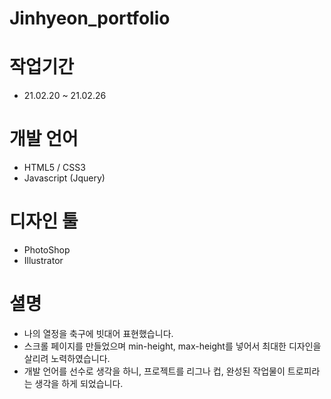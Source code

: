 # Jinhyeon_portfolio

# 작업기간
  - 21.02.20 ~ 21.02.26

# 개발 언어
  - HTML5 / CSS3 
  - Javascript (Jquery)
 
# 디자인 툴
  - PhotoShop
  - Illustrator
 
# 셜명
  - 나의 열정을 축구에 빗대어 표현했습니다.
  - 스크롤 페이지를 만들었으며 min-height, max-height를 넣어서 최대한 디자인을 살리려 노력하였습니다.
  - 개발 언어를 선수로 생각을 하니, 프로젝트를 리그나 컵, 완성된 작업물이 트로피라는 생각을 하게 되었습니다.
